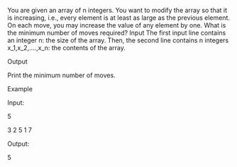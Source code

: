 You are given an array of n integers. You want to modify the array so that it is increasing, i.e., every element is at least as large as the previous element.
On each move, you may increase the value of any element by one. What is the minimum number of moves required?
Input
The first input line contains an integer n: the size of the array.
Then, the second line contains n integers x_1,x_2,....,x_n: the contents of the array.

Output

Print the minimum number of moves.

Example

Input:

5

3 2 5 1 7

Output:

5
